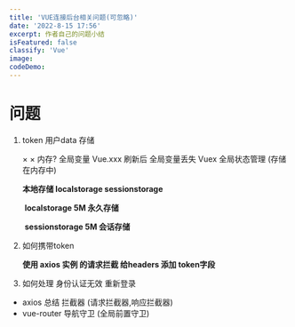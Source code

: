 ```yaml
---
title: 'VUE连接后台相关问题(可忽略)'
date: '2022-8-15 17:56'
excerpt: 作者自己的问题小结
isFeatured: false
classify: 'Vue'
image:
codeDemo:
---
```


# 问题

1. token 用户data 存储

   × × 内存?  全局变量  Vue.xxx  刷新后 全局变量丢失 Vuex 全局状态管理 (存储在内存中)

   **本地存储 localstorage  sessionstorage**

   ​		**localstorage  5M 永久存储**

   ​		**sessionstorage 5M 会话存储**	 

2. 如何携带token

   **使用 axios 实例 的请求拦截 给headers 添加 token字段**

3. 如何处理 身份认证无效 重新登录



- axios 总结    拦截器    (请求拦截器,响应拦截器)
- vue-router   导航守卫 (全局前置守卫)